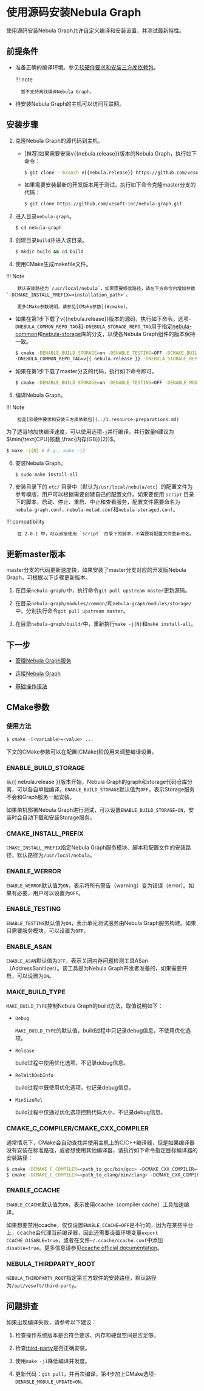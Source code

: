 # 使用源码安装Nebula Graph

使用源码安装Nebula Graph允许自定义编译和安装设置，并测试最新特性。

## 前提条件

- 准备正确的编译环境。参见[软硬件要求和安装三方库依赖包](../1.resource-preparations.md)。

    !!! note
    
        暂不支持离线编译Nebula Graph。

- 待安装Nebula Graph的主机可以访问互联网。

## 安装步骤

1. 克隆Nebula Graph的源代码到主机。

   - [推荐]如果需要安装v{{nebula.release}}版本的Nebula Graph，执行如下命令：

      ```bash
      $ git clone --branch v{{nebula.release}} https://github.com/vesoft-inc/nebula-graph.git
      ```

   - 如果需要安装最新的开发版本用于测试，执行如下命令克隆master分支的代码：

      ```bash
      $ git clone https://github.com/vesoft-inc/nebula-graph.git
      ```

2. 进入目录`nebula-graph`。

   ```bash
   $ cd nebula-graph
   ```

3. 创建目录`build`并进入该目录。

   ```bash
   $ mkdir build && cd build
   ```

4. 使用CMake生成makefile文件。

  !!! Note

        默认安装路径为`/usr/local/nebula`，如果需要修改路径，请在下方命令内增加参数 `-DCMAKE_INSTALL_PREFIX=<installation_path>`。
        
        更多CMake参数说明，请参见[CMake参数](#cmake)。

   - 如果在第1步下载了v{{nebula.release}}版本的源码，执行如下命令。选项`-DNEBULA_COMMON_REPO_TAG`和`-DNEBULA_STORAGE_REPO_TAG`用于指定[nebula-common](https://github.com/vesoft-inc/nebula-common)和[nebula-storage](https://github.com/vesoft-inc/nebula-storage)库的分支，以使各Nebula Graph组件的版本保持一致。

      ```bash
      $ cmake -DENABLE_BUILD_STORAGE=on -DENABLE_TESTING=OFF -DCMAKE_BUILD_TYPE=Release \
      -DNEBULA_COMMON_REPO_TAG=v{{ nebula.release }} -DNEBULA_STORAGE_REPO_TAG=v{{ nebula.release }} ..
      ```

   - 如果在第1步下载了master分支的代码，执行如下命令即可。

      ```bash
      $ cmake -DENABLE_BUILD_STORAGE=on -DENABLE_TESTING=OFF -DENABLE_MODULE_UPDATE=ON -DCMAKE_BUILD_TYPE=Release ..
      ```

5. 编译Nebula Graph。

  !!! Note

        检查[软硬件要求和安装三方库依赖包](../1.resource-preparations.md)

   为了适当地加快编译速度，可以使用选项`-j`并行编译。并行数量`N`建议为$\min(\text{CPU}核数,\frac{内存(GB)}{2})$。

   ```bash
   $ make -j{N} # E.g., make -j2
   ```

6. 安装Nebula Graph。

   ```bash
   $ sudo make install-all
   ```

7. 安装目录下的 `etc/` 目录中（默认为`/usr/local/nebula/etc`）的配置文件为参考模版，用户可以根据需要创建自己的配置文件。如果要使用 `script` 目录下的脚本，启动、停止、重启、中止和查看服务，配置文件需要命名为 `nebula-graph.conf`，`nebula-metad.conf`和`nebula-storaged.conf`。

  !!! compatibility

        在 2.0.1 中，可以直接使用 `script` 目录下的脚本，不需要将配置文件重新命名。

## 更新master版本

master分支的代码更新速度快，如果安装了master分支对应的开发版Nebula Graph，可根据以下步骤更新版本。

  1. 在目录`nebula-graph/`中，执行命令`git pull upstream master`更新源码。

  2. 在目录`nebula-graph/modules/common/`和`nebula-graph/modules/storage/`中，分别执行命令`git pull upstream master`。

  3. 在目录`nebula-graph/build/`中，重新执行`make -j{N}`和`make install-all`。

## 下一步

- [管理Nebula Graph服务](../../2.quick-start/5.start-stop-service.md)

- [连接Nebula Graph](../../2.quick-start/3.connect-to-nebula-graph.md)

- [基础操作语法](../../2.quick-start/4.nebula-graph-crud.md)

## CMake参数

### 使用方法

```bash
$ cmake -D<variable>=<value> ...
```

下文的CMake参数可以在配置(CMake)阶段用来调整编译设置。

### ENABLE_BUILD_STORAGE

从{{ nebula.release }}版本开始，Nebula Graph的graph和storage代码仓库分离，可以各自单独编译。`ENABLE_BUILD_STORAGE`默认值为`OFF`，表示Storage服务不会和Graph服务一起安装。

如果单机部署Nebula Graph进行测试，可以设置`ENABLE_BUILD_STORAGE=ON`，安装时会自动下载和安装Storage服务。

### CMAKE_INSTALL_PREFIX

`CMAKE_INSTALL_PREFIX`指定Nebula Graph服务模块、脚本和配置文件的安装路径，默认路径为`/usr/local/nebula`。

### ENABLE_WERROR

`ENABLE_WERROR`默认值为`ON`，表示将所有警告（warning）变为错误（error）。如果有必要，用户可以设置为`OFF`。

### ENABLE_TESTING

`ENABLE_TESTING`默认值为`ON`，表示单元测试服务由Nebula Graph服务构建。如果只需要服务模块，可以设置为`OFF`。

### ENABLE_ASAN

`ENABLE_ASAN`默认值为`OFF`，表示关闭内存问题检测工具ASan（AddressSanitizer）。该工具是为Nebula Graph开发者准备的，如果需要开启，可以设置为`ON`。

### MAKE_BUILD_TYPE

`MAKE_BUILD_TYPE`控制Nebula Graph的build方法，取值说明如下：

- `Debug`

   `MAKE_BUILD_TYPE`的默认值，build过程中只记录debug信息，不使用优化选项。

- `Release`

   build过程中使用优化选项，不记录debug信息。

- `RelWithDebInfo`

   build过程中既使用优化选项，也记录debug信息。

- `MinSizeRel`

   build过程中仅通过优化选项控制代码大小，不记录debug信息。

### CMAKE_C_COMPILER/CMAKE_CXX_COMPILER

通常情况下，CMake会自动查找并使用主机上的C/C++编译器，但是如果编译器没有安装在标准路径，或者想使用其他编译器，请执行如下命令指定目标编译器的安装路径：

```bash
$ cmake -DCMAKE_C_COMPILER=<path_to_gcc/bin/gcc> -DCMAKE_CXX_COMPILER=<path_to_gcc/bin/g++> ..
$ cmake -DCMAKE_C_COMPILER=<path_to_clang/bin/clang> -DCMAKE_CXX_COMPILER=<path_to_clang/bin/clang++> ..
```

### ENABLE_CCACHE

`ENABLE_CCACHE`默认值为`ON`，表示使用ccache（compiler cache）工具加速编译。

如果想要禁用ccache，仅仅设置`ENABLE_CCACHE=OFF`是不行的，因为在某些平台上，ccache会代理当前编译器，因此还需要设置环境变量`export CCACHE_DISABLE=true`，或者在文件`~/.ccache/ccache.conf`中添加`disable=true`。更多信息请参见[ccache official documentation](https://ccache.dev/manual/3.7.6.html)。

### NEBULA_THIRDPARTY_ROOT

`NEBULA_THIRDPARTY_ROOT`指定第三方软件的安装路径，默认路径为`/opt/vesoft/third-party`。

## 问题排查

如果出现编译失败，请参考以下建议：

1. 检查操作系统版本是否符合要求、内存和硬盘空间是否足够。

2. 检查[third-party](../1.resource-preparations.md#_5)是否正确安装。

3. 使用`make -j1`降低编译并发度。 

4. 更新代码：`git pull`，并再次编译，第4步加上CMake选项`-DENABLE_MODULE_UPDATE=ON`。
